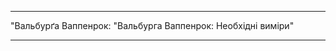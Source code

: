 - - -
"Вальбурґа Ваппенрок: "Вальбурга Ваппенрок: Необхідні виміри"
- - -

<PatternMeasurements pattern='walburga' />
